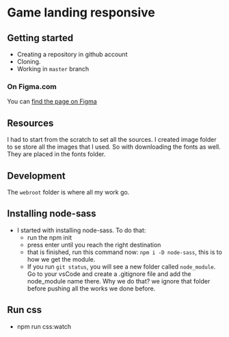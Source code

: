 # Game landing responsive

## Getting started

- Creating a repository in github account
- Cloning.
- Working in `master` branch

### On Figma.com

You can [find the page on Figma](https://www.figma.com/file/TQbxiZSrdlXzn5SWfhMoA9/Game-landing-page-Responsive?node-id=0%3A1)

## Resources

I had to start from the scratch to set all the sources. I created image folder to se store all the images that I used. So with downloading the fonts as well. They are placed in the fonts folder.

## Development

The `webroot` folder is where all my work go. 

## Installing node-sass
- I started with installing node-sass. To do that:
    * run the npm init
    * press enter until you reach the right destination
    * that is finished, run this command now: `npm i -D node-sass`, this is to how we get the module.
    * If you run `git status`, you will see a new folder called `node_module`. Go to your vsCode and create a .gitignore file and add the node_module name there. Why we do that? we ignore that folder before pushing all the works we done before.

## Run css

* npm run css:watch
